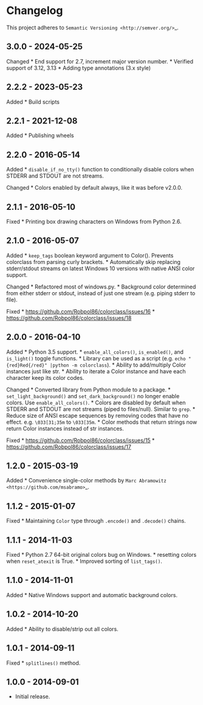 Changelog
=========

This project adheres to `Semantic Versioning <http://semver.org/>`_.

3.0.0 - 2024-05-25
------------------

Changed
    * End support for 2.7, increment major version number.
    * Verified support of 3.12, 3.13
    * Adding type annotations (3.x style)

2.2.2 - 2023-05-23
------------------

Added
    * Build scripts

2.2.1 - 2021-12-08
------------------

Added
    * Publishing wheels

2.2.0 - 2016-05-14
------------------

Added
    * ``disable_if_no_tty()`` function to conditionally disable colors when STDERR and STDOUT are not streams.

Changed
    * Colors enabled by default always, like it was before v2.0.0.

2.1.1 - 2016-05-10
------------------

Fixed
    * Printing box drawing characters on Windows from Python 2.6.

2.1.0 - 2016-05-07
------------------

Added
    * ``keep_tags`` boolean keyword argument to Color(). Prevents colorclass from parsing curly brackets.
    * Automatically skip replacing stderr/stdout streams on latest Windows 10 versions with native ANSI color support.

Changed
    * Refactored most of windows.py.
    * Background color determined from either stderr or stdout, instead of just one stream (e.g. piping stderr to file).

Fixed
    * https://github.com/Robpol86/colorclass/issues/16
    * https://github.com/Robpol86/colorclass/issues/18

2.0.0 - 2016-04-10
------------------

Added
    * Python 3.5 support.
    * ``enable_all_colors()``, ``is_enabled()``, and ``is_light()`` toggle functions.
    * Library can be used as a script (e.g. ``echo "{red}Red{/red}" |python -m colorclass``).
    * Ability to add/multiply Color instances just like str.
    * Ability to iterate a Color instance and have each character keep its color codes.

Changed
    * Converted library from Python module to a package.
    * ``set_light_background()`` and ``set_dark_background()`` no longer enable colors. Use ``enable_all_colors()``.
    * Colors are disabled by default when STDERR and STDOUT are not streams (piped to files/null). Similar to ``grep``.
    * Reduce size of ANSI escape sequences by removing codes that have no effect. e.g. ``\033[31;35m`` to ``\033[35m``.
    * Color methods that return strings now return Color instances instead of str instances.

Fixed
    * https://github.com/Robpol86/colorclass/issues/15
    * https://github.com/Robpol86/colorclass/issues/17

1.2.0 - 2015-03-19
------------------

Added
    * Convenience single-color methods by `Marc Abramowitz <https://github.com/msabramo>`_.

1.1.2 - 2015-01-07
------------------

Fixed
    * Maintaining ``Color`` type through ``.encode()`` and ``.decode()`` chains.

1.1.1 - 2014-11-03
------------------

Fixed
    * Python 2.7 64-bit original colors bug on Windows.
    * resetting colors when ``reset_atexit`` is True.
    * Improved sorting of ``list_tags()``.

1.1.0 - 2014-11-01
------------------

Added
    * Native Windows support and automatic background colors.

1.0.2 - 2014-10-20
------------------

Added
    * Ability to disable/strip out all colors.

1.0.1 - 2014-09-11
------------------

Fixed
    * ``splitlines()`` method.

1.0.0 - 2014-09-01
------------------

* Initial release.
